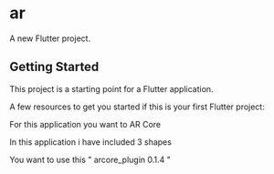 # ar

A new Flutter project.

## Getting Started

This project is a starting point for a Flutter application.

A few resources to get you started if this is your first Flutter project:

For this application you want to AR Core

In this application i have included 3 shapes

You want to use this "     arcore_plugin 0.1.4    "
